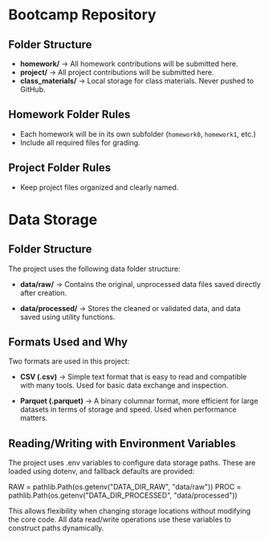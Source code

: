 # Bootcamp Repository

## Folder Structure
- **homework/** → All homework contributions will be submitted here.
- **project/** → All project contributions will be submitted here.
- **class_materials/** → Local storage for class materials. Never pushed to GitHub.

## Homework Folder Rules
- Each homework will be in its own subfolder (`homework0`, `homework1`, etc.)
- Include all required files for grading.

## Project Folder Rules
- Keep project files organized and clearly named.

# Data Storage
## Folder Structure

The project uses the following data folder structure:

- **data/raw/** → Contains the original, unprocessed data files saved directly after creation.

- **data/processed/** → Stores the cleaned or validated data, and data saved using utility functions.

## Formats Used and Why

Two formats are used in this project:

- **CSV (.csv)** → Simple text format that is easy to read and compatible with many tools. Used for basic data exchange and inspection.

- **Parquet (.parquet)** → A binary columnar format, more efficient for large datasets in terms of storage and speed. Used when performance matters.

## Reading/Writing with Environment Variables

The project uses .env variables to configure data storage paths. These are loaded using dotenv, and fallback defaults are provided:

RAW = pathlib.Path(os.getenv("DATA_DIR_RAW", "data/raw"))
PROC = pathlib.Path(os.getenv("DATA_DIR_PROCESSED", "data/processed"))

This allows flexibility when changing storage locations without modifying the core code.
All data read/write operations use these variables to construct paths dynamically.